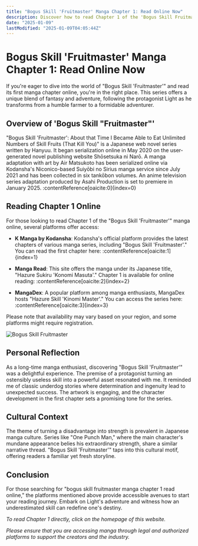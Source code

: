 ```yaml
---
title: "Bogus Skill 'Fruitmaster' Manga Chapter 1: Read Online Now"
description: Discover how to read Chapter 1 of the 'Bogus Skill Fruitmaster' manga online. Follow Light's journey from farmer to adventurer in this captivating series.
date: "2025-01-09"
lastModified: "2025-01-09T04:05:44Z"
---
```


# Bogus Skill 'Fruitmaster' Manga Chapter 1: Read Online Now

If you're eager to dive into the world of "Bogus Skill 'Fruitmaster'" and read its first manga chapter online, you're in the right place. This series offers a unique blend of fantasy and adventure, following the protagonist Light as he transforms from a humble farmer to a formidable adventurer.

## Overview of 'Bogus Skill "Fruitmaster"'

"Bogus Skill 'Fruitmaster': About that Time I Became Able to Eat Unlimited Numbers of Skill Fruits (That Kill You)" is a Japanese web novel series written by Hanyuu. It began serialization online in May 2020 on the user-generated novel publishing website Shōsetsuka ni Narō. A manga adaptation with art by Air Matsukoto has been serialized online via Kodansha's Niconico-based Suiyōbi no Sirius manga service since July 2021 and has been collected in six tankōbon volumes. An anime television series adaptation produced by Asahi Production is set to premiere in January 2025. :contentReference[oaicite:0]{index=0}

## Reading Chapter 1 Online

For those looking to read Chapter 1 of the "Bogus Skill 'Fruitmaster'" manga online, several platforms offer access:

- **K Manga by Kodansha**: Kodansha's official platform provides the latest chapters of various manga series, including "Bogus Skill 'Fruitmaster'." You can read the first chapter here: :contentReference[oaicite:1]{index=1}

- **Manga Read**: This site offers the manga under its Japanese title, "Hazure Sukiru 'Konomi Masuta'." Chapter 1 is available for online reading: :contentReference[oaicite:2]{index=2}

- **MangaDex**: A popular platform among manga enthusiasts, MangaDex hosts "Hazure Skill 'Kinomi Master'." You can access the series here: :contentReference[oaicite:3]{index=3}

Please note that availability may vary based on your region, and some platforms might require registration.

![Bogus Skill Fruitmaster](/pic/MangaChapter1.jpg "MangaChapter1")

## Personal Reflection

As a long-time manga enthusiast, discovering "Bogus Skill 'Fruitmaster'" was a delightful experience. The premise of a protagonist turning an ostensibly useless skill into a powerful asset resonated with me. It reminded me of classic underdog stories where determination and ingenuity lead to unexpected success. The artwork is engaging, and the character development in the first chapter sets a promising tone for the series.

## Cultural Context

The theme of turning a disadvantage into strength is prevalent in Japanese manga culture. Series like "One Punch Man," where the main character's mundane appearance belies his extraordinary strength, share a similar narrative thread. "Bogus Skill 'Fruitmaster'" taps into this cultural motif, offering readers a familiar yet fresh storyline.

## Conclusion

For those searching for "bogus skill fruitmaster manga chapter 1 read online," the platforms mentioned above provide accessible avenues to start your reading journey. Embark on Light's adventure and witness how an underestimated skill can redefine one's destiny.

*To read Chapter 1 directly, click on the homepage of this website.*

*Please ensure that you are accessing manga through legal and authorized platforms to support the creators and the industry.*

